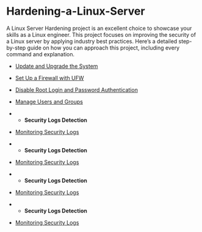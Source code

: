 # Hardening-a-Linux-Server
A Linux Server Hardening project is an excellent choice to showcase your skills as a Linux engineer. This project focuses on improving the security of a Linux server by applying industry best practices. Here’s a detailed step-by-step guide on how you can approach this project, including every command and explanation.



  - [Update and Upgrade the System](https://github.com/TayLuo/Hardening-a-Linux-Server/blob/main/Update%20Your%20System)
  - [Set Up a Firewall with UFW](https://github.com/TayLuo/Hardening-a-Linux-Server/blob/main/Firewall%20with%20UFW)
  - [Disable Root Login and Password Authentication](https://github.com/TayLuo/Hardening-a-Linux-Server/blob/main/Protect%20Your%20Root)
    
  - [Manage Users and Groups](https://github.com/TayLuo/Cybersecurity-Project-with-PowerShell/blob/main/EventLog%20Monitoring.txt)
  - - <b>Security Logs Detection</b>
  - [Monitoring Security Logs](https://github.com/TayLuo/Cybersecurity-Project-with-PowerShell/blob/main/EventLog%20Monitoring.txt)
  - - <b>Security Logs Detection</b>
  - [Monitoring Security Logs](https://github.com/TayLuo/Cybersecurity-Project-with-PowerShell/blob/main/EventLog%20Monitoring.txt)
  - - <b>Security Logs Detection</b>
  - [Monitoring Security Logs](https://github.com/TayLuo/Cybersecurity-Project-with-PowerShell/blob/main/EventLog%20Monitoring.txt)
  - - <b>Security Logs Detection</b>
  - [Monitoring Security Logs](https://github.com/TayLuo/Cybersecurity-Project-with-PowerShell/blob/main/EventLog%20Monitoring.txt)
